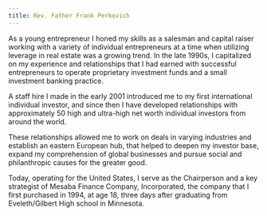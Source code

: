 ```yaml
---
title: Rev. Father Frank Perkovich
---
```


As a young entrepreneur I honed my skills as a salesman and capital raiser working with a variety of individual entrepreneurs at a time when utilizing leverage in real estate was a growing trend. In the late 1990s, I capitalized on my experience and relationships that I had earned with successful entrepreneurs to operate proprietary investment funds and a small investment banking practice.

A staff hire I made in the early 2001 introduced me to my first international individual investor, and since then I have developed relationships with approximately 50 high and ultra-high net worth individual investors from around the world.

These relationships allowed me to work on deals in varying industries and establish an eastern European hub, that helped to deepen my investor base, expand my comprehension of global businesses and pursue social and philanthropic causes for the greater good.

Today, operating for the United States, I serve as the Chairperson and a key strategist of Mesaba Finance Company, Incorporated, the company that I first purchased in 1994, at age 18, three days after graduating from Eveleth/Gilbert High school in Minnesota.